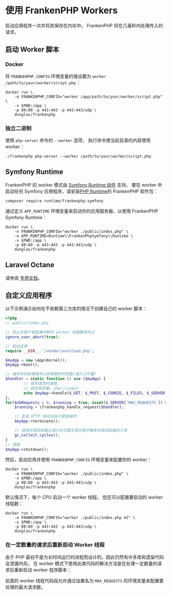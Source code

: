 # 使用 FrankenPHP Workers

启动应用程序一次并将其保存在内存中。
FrankenPHP 将在几毫秒内处理传入的请求。

## 启动 Worker 脚本

### Docker

将 `FRANKENPHP_CONFIG` 环境变量的值设置为 `worker /path/to/your/worker/script.php`：

```console
docker run \
    -e FRANKENPHP_CONFIG="worker /app/path/to/your/worker/script.php" \
    -v $PWD:/app \
    -p 80:80 -p 443:443 -p 443:443/udp \
    dunglas/frankenphp
```

### 独立二进制

使用 `php-server` 命令的 `--worker` 选项， 执行命令使当前目录的内容使用 worker：

```console
./frankenphp php-server --worker /path/to/your/worker/script.php
```

## Symfony Runtime

FrankenPHP 的 worker 模式由 [Symfony Runtime 组件](https://symfony.com/doc/current/components/runtime.html) 支持。
要在 worker 中启动任何 Symfony 应用程序，请安装[PHP Runtime](https://github.com/php-runtime/runtime)的 FrankenPHP 软件包：

```console
composer require runtime/frankenphp-symfony
```

通过定义 `APP_RUNTIME` 环境变量来启动你的应用服务器，以使用 FrankenPHP Symfony Runtime：

```console
docker run \
    -e FRANKENPHP_CONFIG="worker ./public/index.php" \
    -e APP_RUNTIME=Runtime\\FrankenPhpSymfony\\Runtime \
    -v $PWD:/app \
    -p 80:80 -p 443:443 -p 443:443/udp \
    dunglas/frankenphp
```

## Laravel Octane

请参阅 [专用文档](laravel.md#laravel-octane)。

## 自定义应用程序

以下示例演示如何在不依赖第三方库的情况下创建自己的 worker 脚本：

```php
<?php
// public/index.php

// 防止在客户端连接中断时 worker 线程脚本终止
ignore_user_abort(true);

// 启动应用
require __DIR__.'/vendor/autoload.php';

$myApp = new \App\Kernel();
$myApp->boot();

// 循环外的处理程序以获得更好的性能(减少工作量)
$handler = static function () use ($myApp) {
        // 收到请求时调用,
        // 超全局变量, php://input
        echo $myApp->handle($_GET, $_POST, $_COOKIE, $_FILES, $_SERVER);
};
for($nbRequests = 0, $running = true; isset($_SERVER['MAX_REQUESTS']) && ($nbRequests < ((int)$_SERVER['MAX_REQUESTS'])) && $running; ++$nbRequests) {
    $running = \frankenphp_handle_request($handler);

    // 发送 HTTP 响应后执行某些操作
    $myApp->terminate();

    // 调用垃圾回收器以减少在页面生成过程中触发垃圾回收器的几率
    gc_collect_cycles();
}
// 清理
$myApp->shutdown();
```

然后，启动应用并使用 `FRANKENPHP_CONFIG` 环境变量来配置你的 worker：

```console
docker run \
    -e FRANKENPHP_CONFIG="worker ./public/index.php" \
    -v $PWD:/app \
    -p 80:80 -p 443:443 -p 443:443/udp \
    dunglas/frankenphp
```

默认情况下，每个 CPU 启动一个 worker 线程。
您还可以配置要启动的 worker 线程数：

```console
docker run \
    -e FRANKENPHP_CONFIG="worker ./public/index.php 42" \
    -v $PWD:/app \
    -p 80:80 -p 443:443 -p 443:443/udp \
    dunglas/frankenphp
```

### 在一定数量的请求后重新启动 Worker 线程

由于 PHP 最初不是为长时间运行的进程而设计的，因此仍然有许多库和遗留代码会泄漏内存。
在 worker 模式下使用此类代码的解决方法是在处理一定数量的请求后重新启动 worker 程序脚本：

前面的 worker 线程代码段允许通过设置名为 `MAX_REQUESTS` 的环境变量来配置要处理的最大请求数。